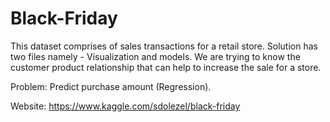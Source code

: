 # Black-Friday

This dataset comprises of sales transactions for a retail store. Solution has two files namely - Visualization and models. We are trying to know the customer product relationship that can help to increase the sale for a store.

Problem: Predict purchase amount (Regression).

Website: https://www.kaggle.com/sdolezel/black-friday
